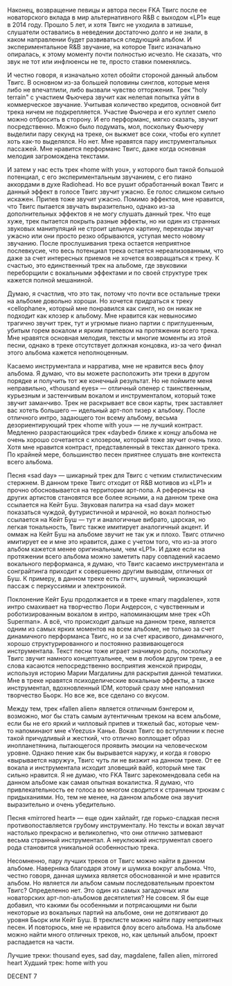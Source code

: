 Наконец, возвращение певицы и автора песен FKA Твигс после ее новаторского вклада в мир альтернативного R&B с выходом «LP1» еще в 2014 году. Прошло 5 лет, и хотя Твигс не уходила в затишье, слушатели оставались в неведении достаточно долго и не знали, в каком направлении будет развиваться следующий альбом. И экспериментальное R&B звучание, на которое Твигс изначально опиралась, к этому моменту почти полностью исчезло. Не сказать, что звук не тот или инфлюенсы не те, просто ставки поменялись.

И честно говоря, я изначально хотел обойти стороной данный альбом Твигс. В основном из-за большей половины синглов, которые меня либо не впечатлили, либо вызвали чувство отторжения. Трек "holy terrain" с участием Фьючера звучит как нелепая попытка уйти в коммерческое звучание. Учитывая количество кредитов, основной бит трека ничем не подкрепляется. Участие Фьючера и его куплет смело можно отбросить в сторону. И его перформанс, мягко сказать, звучит посредственно. Можно было подумать, мол, поскольку Фьючеру выделили пару секунд на треке, он выжмет все соки, чтобы его куплет хоть как-то выделялся. Но нет. Мне нравятся пару инструментальных пассажей. Мне нравится перформанс Твигс, даже когда основная мелодия загромождена текстами.

И затем у нас есть трек «home with you», у которого был такой большой потенциал, с его экспериментальным звучанием, с его пиано аккордами в духе Radiohead. Но все рушит обработанный вокал Твигс и данный эффект в голосе Твигс звучит ужасно. Ее голос слишком сильно искажен. Припев тоже звучит ужасно. Помимо эффектов, мне нравится, что Твигс пытается звучать выразительно, однако из-за дополнительных эффектов я не могу слушать данный трек. Что еще хуже, трек пытается покрыть разные эффекты, но ни один из странных звуковых манипуляций не строит цельную картину, переходы звучат ужасно или они просто резко обрываются, уступая место новому звучанию. После прослушивания трека остается неприятное послевкусие, что весь потенциал трека остается нереализованным, что даже за счет интересных приемов не хочется возвращаться к треку. К счастью, это единственный трек на альбоме, где звуковики переборщили с вокальными эффектами и по своей структуре трек кажется полной мешаниной.

Думаю, я счастлив, что это так, потому что почти все остальные треки на альбоме довольно хороши. Но хочется придраться к треку «cellophane», который мне понравился как сингл, но он никак не подходит как клозер к альбому. Мне нравится как невыносимо трагично звучит трек, тут и угрюмые пиано партии с приглушенным, убитым горем вокалом и ярким припевом на протяжении всего трека. Мне нравятся основная мелодия, тексты и многие моменты из этой песни, однако в треке отсутствует должная концовка, из-за чего финал этого альбома кажется неполноценным.

Касаемо инструментала и нарратива, мне не нравится весь флоу альбома. Я думаю, что вы можете расположить эти треки в другом порядке и получить тот же конечный результат. Но не поймите меня неправильно, «thousand eyes» — отличный опенер с таинственным, курьезным и застенчивым вокалом и инструменталом, который тоже звучит заманчиво. Трек не раскрывает все свои карты, трек заставляет вас хотеть большего — идельный арт-поп тизер к альбому. После отличного интро, задающего тон всему альбому, весьма дезориентирующий трек «home with you» — не лучший контраст. Медленно разрастающийся трек «daybed» ближе к концу альбома не очень хорошо сочетается с клозером, который тоже звучит очень тихо. Хотя мне нравится контраст, представленный в текстах данного трека. По крайней мере, большинство песен приятнее слушать вне контекста всего альбома.

Песня «sad day» — шикарный трек для Твигс с четким стилистическим стержнем. В данном треке Твигс отходит от R&B мотивов из «LP1» и прочно обосновывается на территории арт-попа. А референсы на других артистов становятся все более ясными, а на данном треке она ссылается на Кейт Буш. Звуковая палитра на «sad day» может показаться чуждой, футуристичной и мрачной, но вокал полностью ссылается на Кейт Буш — тут и аналогичные вибрато, царская, но легкая тональность, Твигс также имитирует аналогичный акцент. И оммаж на Кейт Буш на альбоме звучит не так уж и плохо. Твигс отлично имитирует ее и мне это нравится, даже с учетом того, что из-за этого альбом кажется менее оригинальным, чем «LP1». И даже если на протяжении всего альбома можно заметить пару совпадений касаемо вокального перформанса, я думаю, что Твигс касаемо инструментала и сонграйтинга приходит к совершенно другим выводам, отличных от Буш. К примеру, в данном треке есть глитч, шумный, чирикающий пассаж с перкуссиями и электроникой.

Поклонение Кейт Буш продолжается и в треке «mary magdalene», хотя интро смахивает на творчество Лори Андерсон, с чувственным и роботизированным вокалом в интро, напоминающим мне трек «Oh Superman». А всё, что происходит дальше на данном треке, является одним из самых ярких моментов на всем альбоме, не только за счет динамичного перформанса Твигс, но и за счет красивого, динамичного, хорошо структурированного и постоянно развивающегося инструментала. Текст песни тоже играет значимую роль, поскольку Твигс звучит намного концептуальнее, чем в любом другом треке, а ее слова касаются непосредственно восприятия женской природы, используя историю Марии Магдалины для раскрытия данной тематики. Мне в треке нравятся психоделические вокальные эффекты, а также инструментал, вдохновленный IDM, который сразу мне напомнил творчество Бьорк. Но все же, все сделано со вкусом.

Между тем, трек «fallen alien» является отличным бэнгером и, возможно, мог бы стать самым аутентичным треком на всем альбоме, если бы не его яркий и чилловый припев и тяжелый бас, которые чем-то напоминают мне «Yeezus» Канье. Вокал Твигс во вступлении к песне такой причудливый и жесткий, что отлично воплощает образ инопланетянина, пытающегося проявить эмоции на человеческом уровне. Однако пение как бы вырывается наружу, и когда я говорю «вырывается наружу», Твигс чуть ли не визжит на данном треке. От ее вокала и инструментала исходит зловещий вайб, который мне так сильно нравится. Я не думаю, что FKA Твигс зарекомендовала себя на данном альбоме как самая опытная вокалистка. Я думаю, что привлекательность ее голоса во многом сводится к странным трюкам с придыханиями. Но, тем не менее, на данном альбоме она звучит выразительно и очень убедительно.

Песня «mirrored heart» — еще один хайлайт, где горько-сладкая песня противопоставляется грубому инструменталу. Но тексты и вокал звучат настолько прекрасно и великолепно, что они отлично затмевают весьма странный инструментал. А неуклюжий инструментал своего рода становится уникальной особенностью трека.

Несомненно, пару лучших треков от Твигс можно найти в данном альбоме. Наверняка благодаря этому и шумиха вокруг альбома. Что, честно говоря, данная шумиха является обоснованной и мне нравится альбом. Но является ли альбом самым последовательным проектом Твигс? Определенно нет. Это один из самых загадочных или новаторских арт-поп-альбомов десятилетия? Не совсем. Я бы еще добавил, что какими бы особенными и потрясающими ни были некоторые из вокальных партий на альбоме, они не дотягивают до уровня Бьорк или Кейт Буш. В треклисте можно найти пару неприятных песен. И повторюсь, мне не нравится флоу всего альбома. На альбоме можно найти много отличных треков, но, как цельный альбом, проект распадается на части.

Лучшие треки: thousand eyes, sad day, magdalene, fallen alien, mirrored heart
Худший трек: home with you

DECENT 7
